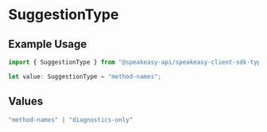 # SuggestionType

## Example Usage

```typescript
import { SuggestionType } from "@speakeasy-api/speakeasy-client-sdk-typescript/sdk/models/shared";

let value: SuggestionType = "method-names";
```

## Values

```typescript
"method-names" | "diagnostics-only"
```